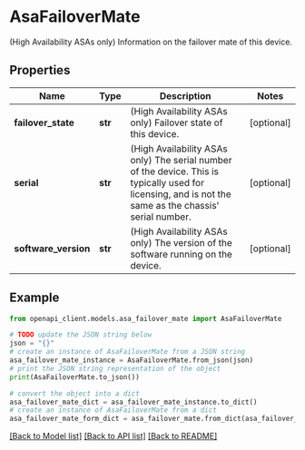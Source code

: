 # AsaFailoverMate

(High Availability ASAs only) Information on the failover mate of this device.

## Properties

Name | Type | Description | Notes
------------ | ------------- | ------------- | -------------
**failover_state** | **str** | (High Availability ASAs only) Failover state of this device. | [optional] 
**serial** | **str** | (High Availability ASAs only) The serial number of the device. This is typically used for licensing, and is not the same as the chassis&#39; serial number. | [optional] 
**software_version** | **str** | (High Availability ASAs only) The version of the software running on the device. | [optional] 

## Example

```python
from openapi_client.models.asa_failover_mate import AsaFailoverMate

# TODO update the JSON string below
json = "{}"
# create an instance of AsaFailoverMate from a JSON string
asa_failover_mate_instance = AsaFailoverMate.from_json(json)
# print the JSON string representation of the object
print(AsaFailoverMate.to_json())

# convert the object into a dict
asa_failover_mate_dict = asa_failover_mate_instance.to_dict()
# create an instance of AsaFailoverMate from a dict
asa_failover_mate_form_dict = asa_failover_mate.from_dict(asa_failover_mate_dict)
```
[[Back to Model list]](../README.md#documentation-for-models) [[Back to API list]](../README.md#documentation-for-api-endpoints) [[Back to README]](../README.md)


